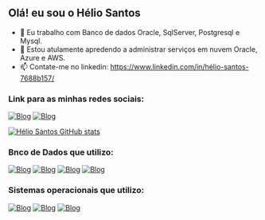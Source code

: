 ## Olá! eu sou o Hélio Santos

- 🔭 Eu trabalho com Banco de dados Oracle, SqlServer, Postgresql e Mysql.
- 🌱 Estou atulamente apredendo a administrar serviços em nuvem Oracle, Azure e AWS.
- 📫 Contate-me no linkedin: https://www.linkedin.com/in/hélio-santos-7688b157/

### Link para as minhas redes sociais:
[![Blog](https://img.shields.io/badge/LinkedIn-0077B5?style=for-the-badge&logo=linkedin&logoColor=white)](https://www.linkedin.com/in/hélio-santos-7688b157/)
[![Blog](https://img.shields.io/badge/Blogger-FF5722?style=for-the-badge&logo=blogger&logoColor=white)](https://peixeiranoconsoleti.wordpress.com/)


[![Hélio Santos GitHub stats](https://github-readme-stats.vercel.app/api?username=elderhelio&show_icons=true&theme=dark&include_all_commits=true&count_private=true)]()

### Bnco de Dados que utilizo:
[![Blog](https://img.shields.io/badge/postgresql-0636aa?style=for-the-badge&logo=postgresql&logoColor=Red)](https://www.postgresql.org)
[![Blog](https://img.shields.io/badge/sql-server-cccdd0?style=for-the-badge&logo=sql-server&logoColor=Grey)](https://www.microsoft.com/pt-br/sql-server/)
[![Blog](https://img.shields.io/badge/Mysql-102d74?style=for-the-badge&logo=Mysql&logoColor=blue)](https://www.mysql.com)
[![Blog](https://img.shields.io/badge/Oracle-FF5722?style=for-the-badge&logo=Oracle&logoColor=Red)](https://www.oracle.com/index.html)

### Sistemas operacionais que utilizo:
[![Blog](https://img.shields.io/badge/Windows-0078D6?style=for-the-badge&logo=windows&logoColor=white)]()
[![Blog](https://img.shields.io/badge/Linux-cccdd0?style=for-the-badge&logo=linux&logoColor=black)]()
[![Blog](https://img.shields.io/badge/Oracle_Cloud-FF5722?style=for-the-badge&logo=Oracle&logoColor=Red)](https://cloud.oracle.com)


